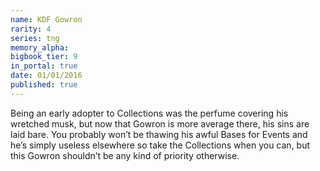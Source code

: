 ```yaml
---
name: KDF Gowron
rarity: 4
series: tng
memory_alpha:
bigbook_tier: 9
in_portal: true
date: 01/01/2016
published: true
---
```


Being an early adopter to Collections was the perfume covering his wretched musk, but now that Gowron is more average there, his sins are laid bare. You probably won’t be thawing his awful Bases for Events and he’s simply useless elsewhere so take the Collections when you can, but this Gowron shouldn’t be any kind of priority otherwise.
